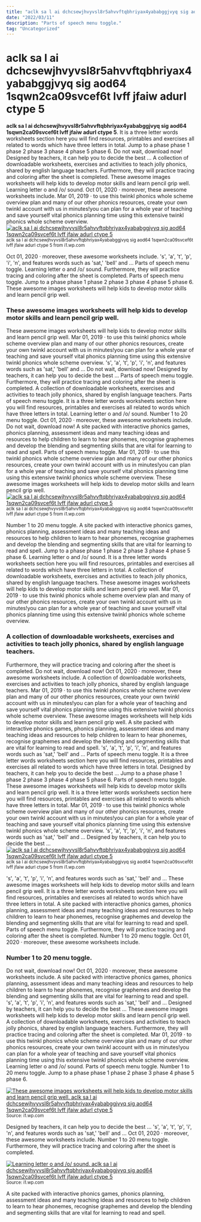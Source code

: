 ```yaml
---
title: "aclk sa l ai dchcsewjhvyvsl8r5ahvvftqbhriyax4yababggjvyq sig aod64 1sqwn2ca09svcef6t lvff jfaiw adurl ctype 5"
date: "2022/03/11"
description: "Parts of speech menu toggle."
tag: "Uncategorized"
---
```


# aclk sa l ai dchcsewjhvyvsl8r5ahvvftqbhriyax4yababggjvyq sig aod64 1sqwn2ca09svcef6t lvff jfaiw adurl ctype 5
**aclk sa l ai dchcsewjhvyvsl8r5ahvvftqbhriyax4yababggjvyq sig aod64 1sqwn2ca09svcef6t lvff jfaiw adurl ctype 5**. It is a three letter words worksheets section here you will find resources, printables and exercises all related to words which have three letters in total. Jump to a phase phase 1 phase 2 phase 3 phase 4 phase 5 phase 6. Do not wait, download now! Designed by teachers, it can help you to decide the best … A collection of downloadable worksheets, exercises and activities to teach jolly phonics, shared by english language teachers.
Furthermore, they will practice tracing and coloring after the sheet is completed. These awesome images worksheets will help kids to develop motor skills and learn pencil grip well. Learning letter o and /o/ sound. Oct 01, 2020 · moreover, these awesome worksheets include. Mar 01, 2019 · to use this twinkl phonics whole scheme overview plan and many of our other phonics resources, create your own twinkl account with us in minutes!you can plan for a whole year of teaching and save yourself vital phonics planning time using this extensive twinkl phonics whole scheme overview.
[![aclk sa l ai dchcsewjhvyvsl8r5ahvvftqbhriyax4yababggjvyq sig aod64 1sqwn2ca09svcef6t lvff jfaiw adurl ctype 5](https://i1.wp.com/6830041 "aclk sa l ai dchcsewjhvyvsl8r5ahvvftqbhriyax4yababggjvyq sig aod64 1sqwn2ca09svcef6t lvff jfaiw adurl ctype 5")](https://i1.wp.com/6830041)
<small>aclk sa l ai dchcsewjhvyvsl8r5ahvvftqbhriyax4yababggjvyq sig aod64 1sqwn2ca09svcef6t lvff jfaiw adurl ctype 5 from i1.wp.com</small>

Oct 01, 2020 · moreover, these awesome worksheets include. &#039;s&#039;, &#039;a&#039;, &#039;t&#039;, &#039;p&#039;, &#039;i&#039;, &#039;n&#039;, and features words such as &#039;sat,&#039; &#039;bell&#039; and … Parts of speech menu toggle. Learning letter o and /o/ sound. Furthermore, they will practice tracing and coloring after the sheet is completed. Parts of speech menu toggle. Jump to a phase phase 1 phase 2 phase 3 phase 4 phase 5 phase 6. These awesome images worksheets will help kids to develop motor skills and learn pencil grip well.

### These awesome images worksheets will help kids to develop motor skills and learn pencil grip well.
These awesome images worksheets will help kids to develop motor skills and learn pencil grip well. Mar 01, 2019 · to use this twinkl phonics whole scheme overview plan and many of our other phonics resources, create your own twinkl account with us in minutes!you can plan for a whole year of teaching and save yourself vital phonics planning time using this extensive twinkl phonics whole scheme overview. &#039;s&#039;, &#039;a&#039;, &#039;t&#039;, &#039;p&#039;, &#039;i&#039;, &#039;n&#039;, and features words such as &#039;sat,&#039; &#039;bell&#039; and … Do not wait, download now! Designed by teachers, it can help you to decide the best … Parts of speech menu toggle. Furthermore, they will practice tracing and coloring after the sheet is completed. A collection of downloadable worksheets, exercises and activities to teach jolly phonics, shared by english language teachers. Parts of speech menu toggle. It is a three letter words worksheets section here you will find resources, printables and exercises all related to words which have three letters in total. Learning letter o and /o/ sound. Number 1 to 20 menu toggle. Oct 01, 2020 · moreover, these awesome worksheets include.
Do not wait, download now! A site packed with interactive phonics games, phonics planning, assessment ideas and many teaching ideas and resources to help children to learn to hear phonemes, recognise graphemes and develop the blending and segmenting skills that are vital for learning to read and spell. Parts of speech menu toggle. Mar 01, 2019 · to use this twinkl phonics whole scheme overview plan and many of our other phonics resources, create your own twinkl account with us in minutes!you can plan for a whole year of teaching and save yourself vital phonics planning time using this extensive twinkl phonics whole scheme overview. These awesome images worksheets will help kids to develop motor skills and learn pencil grip well.
[![aclk sa l ai dchcsewjhvyvsl8r5ahvvftqbhriyax4yababggjvyq sig aod64 1sqwn2ca09svcef6t lvff jfaiw adurl ctype 5](https://i1.wp.com/6830041 "aclk sa l ai dchcsewjhvyvsl8r5ahvvftqbhriyax4yababggjvyq sig aod64 1sqwn2ca09svcef6t lvff jfaiw adurl ctype 5")](https://i1.wp.com/6830041)
<small>aclk sa l ai dchcsewjhvyvsl8r5ahvvftqbhriyax4yababggjvyq sig aod64 1sqwn2ca09svcef6t lvff jfaiw adurl ctype 5 from i1.wp.com</small>

Number 1 to 20 menu toggle. A site packed with interactive phonics games, phonics planning, assessment ideas and many teaching ideas and resources to help children to learn to hear phonemes, recognise graphemes and develop the blending and segmenting skills that are vital for learning to read and spell. Jump to a phase phase 1 phase 2 phase 3 phase 4 phase 5 phase 6. Learning letter o and /o/ sound. It is a three letter words worksheets section here you will find resources, printables and exercises all related to words which have three letters in total. A collection of downloadable worksheets, exercises and activities to teach jolly phonics, shared by english language teachers. These awesome images worksheets will help kids to develop motor skills and learn pencil grip well. Mar 01, 2019 · to use this twinkl phonics whole scheme overview plan and many of our other phonics resources, create your own twinkl account with us in minutes!you can plan for a whole year of teaching and save yourself vital phonics planning time using this extensive twinkl phonics whole scheme overview.

### A collection of downloadable worksheets, exercises and activities to teach jolly phonics, shared by english language teachers.
Furthermore, they will practice tracing and coloring after the sheet is completed. Do not wait, download now! Oct 01, 2020 · moreover, these awesome worksheets include. A collection of downloadable worksheets, exercises and activities to teach jolly phonics, shared by english language teachers. Mar 01, 2019 · to use this twinkl phonics whole scheme overview plan and many of our other phonics resources, create your own twinkl account with us in minutes!you can plan for a whole year of teaching and save yourself vital phonics planning time using this extensive twinkl phonics whole scheme overview. These awesome images worksheets will help kids to develop motor skills and learn pencil grip well. A site packed with interactive phonics games, phonics planning, assessment ideas and many teaching ideas and resources to help children to learn to hear phonemes, recognise graphemes and develop the blending and segmenting skills that are vital for learning to read and spell. &#039;s&#039;, &#039;a&#039;, &#039;t&#039;, &#039;p&#039;, &#039;i&#039;, &#039;n&#039;, and features words such as &#039;sat,&#039; &#039;bell&#039; and … Parts of speech menu toggle. It is a three letter words worksheets section here you will find resources, printables and exercises all related to words which have three letters in total. Designed by teachers, it can help you to decide the best … Jump to a phase phase 1 phase 2 phase 3 phase 4 phase 5 phase 6. Parts of speech menu toggle.
These awesome images worksheets will help kids to develop motor skills and learn pencil grip well. It is a three letter words worksheets section here you will find resources, printables and exercises all related to words which have three letters in total. Mar 01, 2019 · to use this twinkl phonics whole scheme overview plan and many of our other phonics resources, create your own twinkl account with us in minutes!you can plan for a whole year of teaching and save yourself vital phonics planning time using this extensive twinkl phonics whole scheme overview. &#039;s&#039;, &#039;a&#039;, &#039;t&#039;, &#039;p&#039;, &#039;i&#039;, &#039;n&#039;, and features words such as &#039;sat,&#039; &#039;bell&#039; and … Designed by teachers, it can help you to decide the best …
[![aclk sa l ai dchcsewjhvyvsl8r5ahvvftqbhriyax4yababggjvyq sig aod64 1sqwn2ca09svcef6t lvff jfaiw adurl ctype 5](https://i1.wp.com/6830041 "aclk sa l ai dchcsewjhvyvsl8r5ahvvftqbhriyax4yababggjvyq sig aod64 1sqwn2ca09svcef6t lvff jfaiw adurl ctype 5")](https://i1.wp.com/6830041)
<small>aclk sa l ai dchcsewjhvyvsl8r5ahvvftqbhriyax4yababggjvyq sig aod64 1sqwn2ca09svcef6t lvff jfaiw adurl ctype 5 from i1.wp.com</small>

&#039;s&#039;, &#039;a&#039;, &#039;t&#039;, &#039;p&#039;, &#039;i&#039;, &#039;n&#039;, and features words such as &#039;sat,&#039; &#039;bell&#039; and … These awesome images worksheets will help kids to develop motor skills and learn pencil grip well. It is a three letter words worksheets section here you will find resources, printables and exercises all related to words which have three letters in total. A site packed with interactive phonics games, phonics planning, assessment ideas and many teaching ideas and resources to help children to learn to hear phonemes, recognise graphemes and develop the blending and segmenting skills that are vital for learning to read and spell. Parts of speech menu toggle. Furthermore, they will practice tracing and coloring after the sheet is completed. Number 1 to 20 menu toggle. Oct 01, 2020 · moreover, these awesome worksheets include.

### Number 1 to 20 menu toggle.
Do not wait, download now! Oct 01, 2020 · moreover, these awesome worksheets include. A site packed with interactive phonics games, phonics planning, assessment ideas and many teaching ideas and resources to help children to learn to hear phonemes, recognise graphemes and develop the blending and segmenting skills that are vital for learning to read and spell. &#039;s&#039;, &#039;a&#039;, &#039;t&#039;, &#039;p&#039;, &#039;i&#039;, &#039;n&#039;, and features words such as &#039;sat,&#039; &#039;bell&#039; and … Designed by teachers, it can help you to decide the best … These awesome images worksheets will help kids to develop motor skills and learn pencil grip well. A collection of downloadable worksheets, exercises and activities to teach jolly phonics, shared by english language teachers. Furthermore, they will practice tracing and coloring after the sheet is completed. Mar 01, 2019 · to use this twinkl phonics whole scheme overview plan and many of our other phonics resources, create your own twinkl account with us in minutes!you can plan for a whole year of teaching and save yourself vital phonics planning time using this extensive twinkl phonics whole scheme overview. Learning letter o and /o/ sound. Parts of speech menu toggle. Number 1 to 20 menu toggle. Jump to a phase phase 1 phase 2 phase 3 phase 4 phase 5 phase 6.


[![These awesome images worksheets will help kids to develop motor skills and learn pencil grip well. aclk sa l ai dchcsewjhvyvsl8r5ahvvftqbhriyax4yababggjvyq sig aod64 1sqwn2ca09svcef6t lvff jfaiw adurl ctype 5](10967241615864170560 "aclk sa l ai dchcsewjhvyvsl8r5ahvvftqbhriyax4yababggjvyq sig aod64 1sqwn2ca09svcef6t lvff jfaiw adurl ctype 5")](https://i1.wp.com/6830041)
<small>Source: i1.wp.com</small>

Designed by teachers, it can help you to decide the best … &#039;s&#039;, &#039;a&#039;, &#039;t&#039;, &#039;p&#039;, &#039;i&#039;, &#039;n&#039;, and features words such as &#039;sat,&#039; &#039;bell&#039; and … Oct 01, 2020 · moreover, these awesome worksheets include. Number 1 to 20 menu toggle. Furthermore, they will practice tracing and coloring after the sheet is completed.

[![Learning letter o and /o/ sound. aclk sa l ai dchcsewjhvyvsl8r5ahvvftqbhriyax4yababggjvyq sig aod64 1sqwn2ca09svcef6t lvff jfaiw adurl ctype 5](10967241615864170560 "aclk sa l ai dchcsewjhvyvsl8r5ahvvftqbhriyax4yababggjvyq sig aod64 1sqwn2ca09svcef6t lvff jfaiw adurl ctype 5")](https://i1.wp.com/6830041)
<small>Source: i1.wp.com</small>

A site packed with interactive phonics games, phonics planning, assessment ideas and many teaching ideas and resources to help children to learn to hear phonemes, recognise graphemes and develop the blending and segmenting skills that are vital for learning to read and spell.
